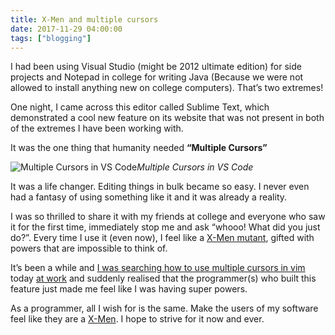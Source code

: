 ```yaml
---
title: X-Men and multiple cursors
date: 2017-11-29 04:00:00
tags: ["blogging"]
---
```


I had been using Visual Studio (might be 2012 ultimate edition) for side projects and Notepad in college for writing Java (Because we were not allowed to install anything new on college computers). That’s two extremes!

One night, I came across this editor called Sublime Text, which demonstrated a cool new feature on its website that was not present in both of the extremes I have been working with.

It was the one thing that humanity needed **“Multiple Cursors”**

![Multiple Cursors in VS Code](https://cdn-images-1.medium.com/max/2000/1*mEWYQ2HnKWnH_HC0deRU1A.gif)*Multiple Cursors in VS Code*

It was a life changer. Editing things in bulk became so easy. I never even had a fantasy of using something like it and it was already a reality.

I was so thrilled to share it with my friends at college and everyone who saw it for the first time, immediately stop me and ask “whooo! What did you just do?”. Every time I use it (even now), I feel like a [X-Men mutant](https://en.wikipedia.org/wiki/X-Men:_Evolution), gifted with powers that are impossible to think of.

It’s been a while and [I was searching how to use multiple cursors in vim](https://stackoverflow.com/questions/9549729/in-vim-how-do-i-effectively-insert-the-same-characters-across-multiple-lines) today [at work](https://www.shippable.com/) and suddenly realised that the programmer(s) who built this feature just made me feel like I was having super powers.

As a programmer, all I wish for is the same. Make the users of my software feel like they are a [X-Men](https://en.wikipedia.org/wiki/X-Men:_Evolution). I hope to strive for it now and ever.
